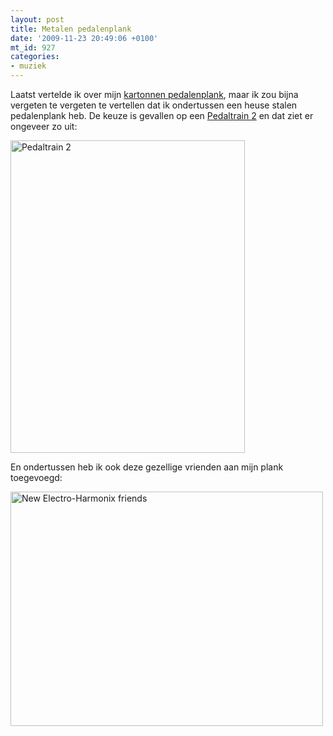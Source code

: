 ```yaml
---
layout: post
title: Metalen pedalenplank
date: '2009-11-23 20:49:06 +0100'
mt_id: 927
categories:
- muziek
---
```

 Laatst vertelde ik over mijn <a href="/2009/07/kartonnen-pedalenplank.html">kartonnen pedalenplank</a>, maar ik zou bijna vergeten te vergeten te vertellen dat ik ondertussen een heuse stalen pedalenplank heb. De keuze is gevallen op een <a href="http://www.pedaltrain.com/Home/Pedaltrain_2">Pedaltrain 2</a> en dat ziet er ongeveer zo uit:

<a href="http://www.flickr.com/photos/breun/4046573922/" title="Pedaltrain 2 by breun, on Flickr"><img src="http://farm3.static.flickr.com/2671/4046573922_d646ee1f3b.jpg" width="375" height="500" alt="Pedaltrain 2" /></a>

En ondertussen heb ik ook deze gezellige vrienden aan mijn plank toegevoegd:

<a href="http://www.flickr.com/photos/breun/4125987756/" title="New Electro-Harmonix friends by breun, on Flickr"><img src="http://farm3.static.flickr.com/2611/4125987756_4bd946d94e.jpg" width="500" height="375" alt="New Electro-Harmonix friends" /></a>
